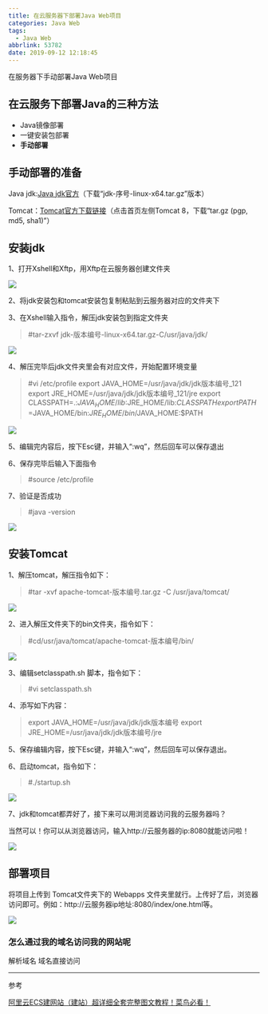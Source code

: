```yaml
---
title: 在云服务器下部署Java Web项目
categories: Java Web
tags:
  - Java Web
abbrlink: 53782
date: 2019-09-12 12:18:45
---
```

在服务器下手动部署Java Web项目

<!--more-->

## 在云服务下部署Java的三种方法
- Java镜像部署
- 一键安装包部署
- **手动部署**

## 手动部署的准备

Java jdk:[Java jdk官方](https://www.oracle.com/technetwork/java/javase/downloads/jdk8-downloads-2133151.html)（下载“jdk-序号-linux-x64.tar.gz”版本）

Tomcat：[Tomcat官方下载链接](http://tomcat.apache.org/download-80.cgi)（点击首页左侧Tomcat 8，下载“tar.gz (pgp, md5, sha1)”）

## 安装jdk

1、打开Xshell和Xftp，用Xftp在云服务器创建文件夹

![](https://upload-images.jianshu.io/upload_images/6089846-9c0ab37c7f566143.png?imageMogr2/auto-orient/strip|imageView2/2/w/1200/format/webp)

2、将jdk安装包和tomcat安装包复制粘贴到云服务器对应的文件夹下

3、在Xshell输入指令，解压jdk安装包到指定文件夹

> #tar-zxvf jdk-版本编号-linux-x64.tar.gz-C/usr/java/jdk/

![](https://upload-images.jianshu.io/upload_images/6089846-60aea858d317c8ae.png?imageMogr2/auto-orient/strip|imageView2/2/w/681/format/webp)

4、解压完毕后jdk文件夹里会有对应文件，开始配置环境变量

> #vi /etc/profile
> export JAVA_HOME=/usr/java/jdk/jdk版本编号_121
> export JRE_HOME=/usr/java/jdk/jdk版本编号_121/jre
> export CLASSPATH=.:$JAVA_HOME/lib$:JRE_HOME/lib:$CLASSPATH
> export PATH=$JAVA_HOME/bin:$JRE_HOME/bin/$JAVA_HOME:$PATH

![](https://upload-images.jianshu.io/upload_images/6089846-1b2e66251be5b64a.png?imageMogr2/auto-orient/strip|imageView2/2/w/519/format/webp)

5、编辑完内容后，按下Esc键，并输入“:wq”，然后回车可以保存退出

6、保存完毕后输入下面指令

> #source /etc/profile

7、验证是否成功

> #java -version

![](https://upload-images.jianshu.io/upload_images/6089846-9d6b1ed45549eb66.png?imageMogr2/auto-orient/strip|imageView2/2/w/666/format/webp)

## 安装Tomcat

1、解压tomcat，解压指令如下：

> #tar -xvf apache-tomcat-版本编号.tar.gz -C /usr/java/tomcat/

![](https://upload-images.jianshu.io/upload_images/6089846-5ca276a70bb29aa4.png?imageMogr2/auto-orient/strip|imageView2/2/w/852/format/webp)

2、进入解压文件夹下的bin文件夹，指令如下：

> #cd/usr/java/tomcat/apache-tomcat-版本编号/bin/

![](https://upload-images.jianshu.io/upload_images/6089846-41050295e6db549c.png?imageMogr2/auto-orient/strip|imageView2/2/w/725/format/webp)

3、编辑setclasspath.sh 脚本，指令如下：

> #vi setclasspath.sh

4、添写如下内容：

> export JAVA_HOME=/usr/java/jdk/jdk版本编号
> export JRE_HOME=/usr/java/jdk/jdk版本编号/jre

5、保存编辑内容，按下Esc键，并输入“:wq”，然后回车可以保存退出。

6、启动tomcat，指令如下：

>  #./startup.sh

![](https://upload-images.jianshu.io/upload_images/6089846-66ccc6c4134336b0.png?imageMogr2/auto-orient/strip|imageView2/2/w/854/format/webp)

7、jdk和tomcat都弄好了，接下来可以用浏览器访问我的云服务器吗？

当然可以！你可以从浏览器访问，输入http://云服务器的ip:8080就能访问啦！

![](https://upload-images.jianshu.io/upload_images/6089846-adacb39c1796acf1.png?imageMogr2/auto-orient/strip|imageView2/2/w/1200/format/webp)

## 部署项目

将项目上传到 Tomcat文件夹下的 Webapps 文件夹里就行。上传好了后，浏览器访问即可。例如：http://云服务器ip地址:8080/index/one.html等。

![](https://upload-images.jianshu.io/upload_images/6089846-1919ee11f2bba7a7.png?imageMogr2/auto-orient/strip|imageView2/2/w/922/format/webp)

### 怎么通过我的域名访问我的网站呢

解析域名
域名直接访问


---

参考

[阿里云ECS建网站（建站）超详细全套完整图文教程！菜鸟必看！](https://www.jianshu.com/p/2604e53a7f6a?from=singlemessage)

